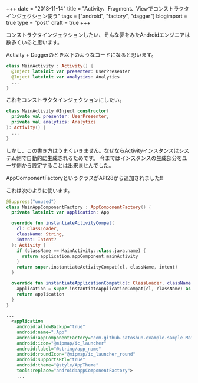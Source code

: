 +++
date = "2018-11-14"
title = "Activity、Fragment、Viewでコンストラクタインジェクション使う"
tags = ["android", "factory", "dagger"]
blogimport = true
type = "post"
draft = true
+++

コンストラクタインジェクションしたい、そんな夢をみたAndroidエンジニアは数多くいると思います。

Activity + Daggerのとき以下のようなコードになると思います。

```kotlin
class MainActivity : Activity() {
  @Inject lateinit var presenter: UserPresenter  
  @Inject lateinit var analytics: Analytics
  ...
}
```

これをコンストラクタインジェクションにしたい。

```kotlin
class MainActivity @Inject constructor(
  private val presenter: UserPresenter,
  private val analytics: Analytics
): Activity() {
  ...
}
```

しかし、この書き方はうまくいきません。なぜならActivityインスタンスはシステム側で自動的に生成されるためです。
今まではインスタンスの生成部分をユーザ側から設定することは出来ませんでした。

AppComponentFactoryというクラスがAPI28から追加されました!!

これは次のように使います。

```kotlin
@Suppress("unused")
class MainAppComponentFactory : AppComponentFactory() {
  private lateinit var application: App

  override fun instantiateActivityCompat(
    cl: ClassLoader,
    className: String,
    intent: Intent?
  ): Activity {
    if (className == MainActivity::class.java.name) {
      return application.appComponent.mainActivity
    }
    return super.instantiateActivityCompat(cl, className, intent)
  }

  override fun instantiateApplicationCompat(cl: ClassLoader, className: String): Application {
    application = super.instantiateApplicationCompat(cl, className) as App
    return application
  }
}
```

```xml
...
  <application
    android:allowBackup="true"
    android:name=".App"
    android:appComponentFactory="com.github.satoshun.example.sample.MainAppComponentFactory"
    android:icon="@mipmap/ic_launcher"
    android:label="@string/app_name"
    android:roundIcon="@mipmap/ic_launcher_round"
    android:supportsRtl="true"
    android:theme="@style/AppTheme"
    tools:replace="android:appComponentFactory">
    ...
```


